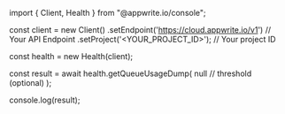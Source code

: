 import { Client, Health } from "@appwrite.io/console";

const client = new Client()
    .setEndpoint('https://cloud.appwrite.io/v1') // Your API Endpoint
    .setProject('&lt;YOUR_PROJECT_ID&gt;'); // Your project ID

const health = new Health(client);

const result = await health.getQueueUsageDump(
    null // threshold (optional)
);

console.log(result);
